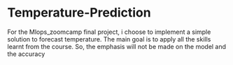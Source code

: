 # Temperature-Prediction
For the Mlops_zoomcamp final project, i choose to implement a simple solution to forecast temperature. The main goal is to apply all the skills learnt from the course. So, the emphasis will not be made on the model and the accuracy
